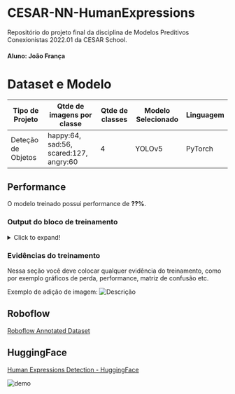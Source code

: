 # CESAR-NN-HumanExpressions
Repositório do projeto final da disciplina de Modelos Preditivos Conexionistas 2022.01 da CESAR School.
#### Aluno: João França

# Dataset e Modelo

|**Tipo de Projeto**|**Qtde de imagens por classe**|**Qtde de classes**|**Modelo Selecionado**|**Linguagem**|
|--|--|--|--|--|
|Deteção de Objetos|happy:64, sad:56, scared:127, angry:60|4|YOLOv5|PyTorch|

## Performance

O modelo treinado possui performance de **??%**.

### Output do bloco de treinamento

<details>
  <summary>Click to expand!</summary>
  
  ```text
    Você deve colar aqui a saída do bloco de treinamento do notebook, contendo todas as épocas e saídas do treinamento
  ```
</details>

### Evidências do treinamento

Nessa seção você deve colocar qualquer evidência do treinamento, como por exemplo gráficos de perda, performance, matriz de confusão etc.

Exemplo de adição de imagem:
![Descrição](https://picsum.photos/seed/picsum/500/300)

## Roboflow

[Roboflow Annotated Dataset](https://app.roboflow.com/cesarnnhumanexpressions/nnhumanexpressions/3)

## HuggingFace

[Human Expressions Detection - HuggingFace](huggingface.co/spaces/joaofranca13/CESAR-NN-Human-Expression-HF)

![demo](https://user-images.githubusercontent.com/45131112/199138681-04740f9c-7ee3-4b31-9322-555f9cbbc5fb.png)
